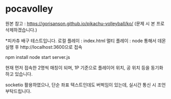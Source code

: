 # pocavolley

원본 참고 : https://gorisanson.github.io/pikachu-volleyball/ko/
(문제 시 본 프로 삭제하겠습니다.)

*피카츄 배구 테스트입니다.
로컬 플레이 : index.html
멀티 플레이 : node 통해서 데몬 실행 후 http://localhost:3600으로 접속 


npm install
node start server.js

현재 먼저 접속한 2명씩 매칭이 되며, 1P 기준으로 플레이어 위치, 공 위치 등을 동기화하고 있습니다.

socketio 활용하였으나, 단순 좌표 텍스트인데도 버벅임이 있는데, 실시간 통신 시 조언 부탁드립니다.
